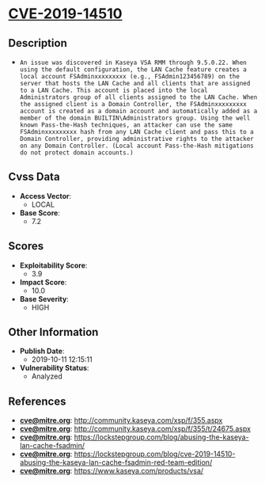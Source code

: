 
# [CVE-2019-14510](http://community.kaseya.com/xsp/f/355.aspx)

## Description

- `An issue was discovered in Kaseya VSA RMM through 9.5.0.22. When using the default configuration, the LAN Cache feature creates a local account FSAdminxxxxxxxxx (e.g., FSAdmin123456789) on the server that hosts the LAN Cache and all clients that are assigned to a LAN Cache. This account is placed into the local Administrators group of all clients assigned to the LAN Cache. When the assigned client is a Domain Controller, the FSAdminxxxxxxxxx account is created as a domain account and automatically added as a member of the domain BUILTIN\Administrators group. Using the well known Pass-the-Hash techniques, an attacker can use the same FSAdminxxxxxxxxx hash from any LAN Cache client and pass this to a Domain Controller, providing administrative rights to the attacker on any Domain Controller. (Local account Pass-the-Hash mitigations do not protect domain accounts.)`

## Cvss Data

- **Access Vector**:
  - LOCAL
- **Base Score**:
  - 7.2

## Scores

- **Exploitability Score**:
  - 3.9
- **Impact Score**:
  - 10.0
- **Base Severity**:
  - HIGH

## Other Information

- **Publish Date**:
  - 2019-10-11 12:15:11
- **Vulnerability Status**:
  - Analyzed

## References

- **cve@mitre.org**: http://community.kaseya.com/xsp/f/355.aspx
- **cve@mitre.org**: http://community.kaseya.com/xsp/f/355/t/24675.aspx
- **cve@mitre.org**: https://lockstepgroup.com/blog/abusing-the-kaseya-lan-cache-fsadmin/
- **cve@mitre.org**: https://lockstepgroup.com/blog/cve-2019-14510-abusing-the-kaseya-lan-cache-fsadmin-red-team-edition/
- **cve@mitre.org**: https://www.kaseya.com/products/vsa/
